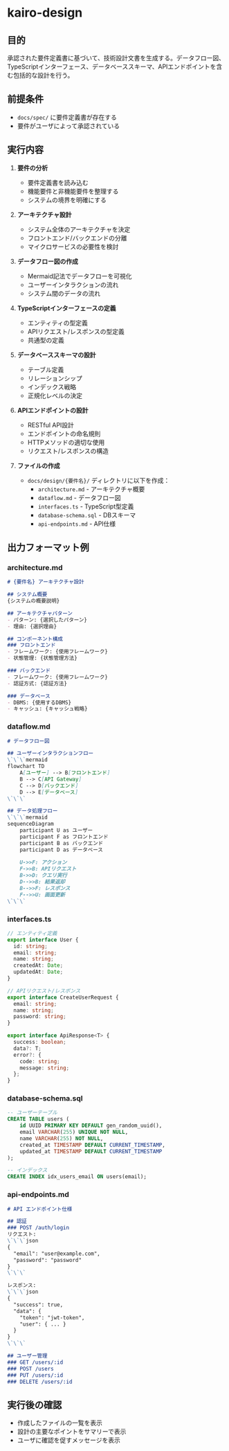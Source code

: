 # kairo-design

## 目的
承認された要件定義書に基づいて、技術設計文書を生成する。データフロー図、TypeScriptインターフェース、データベーススキーマ、APIエンドポイントを含む包括的な設計を行う。

## 前提条件
- `docs/spec/` に要件定義書が存在する
- 要件がユーザによって承認されている

## 実行内容

1. **要件の分析**
   - 要件定義書を読み込む
   - 機能要件と非機能要件を整理する
   - システムの境界を明確にする

2. **アーキテクチャ設計**
   - システム全体のアーキテクチャを決定
   - フロントエンド/バックエンドの分離
   - マイクロサービスの必要性を検討

3. **データフロー図の作成**
   - Mermaid記法でデータフローを可視化
   - ユーザーインタラクションの流れ
   - システム間のデータの流れ

4. **TypeScriptインターフェースの定義**
   - エンティティの型定義
   - APIリクエスト/レスポンスの型定義
   - 共通型の定義

5. **データベーススキーマの設計**
   - テーブル定義
   - リレーションシップ
   - インデックス戦略
   - 正規化レベルの決定

6. **APIエンドポイントの設計**
   - RESTful API設計
   - エンドポイントの命名規則
   - HTTPメソッドの適切な使用
   - リクエスト/レスポンスの構造

7. **ファイルの作成**
   - `docs/design/{要件名}/` ディレクトリに以下を作成：
     - `architecture.md` - アーキテクチャ概要
     - `dataflow.md` - データフロー図
     - `interfaces.ts` - TypeScript型定義
     - `database-schema.sql` - DBスキーマ
     - `api-endpoints.md` - API仕様

## 出力フォーマット例

### architecture.md
```markdown
# {要件名} アーキテクチャ設計

## システム概要
{システムの概要説明}

## アーキテクチャパターン
- パターン: {選択したパターン}
- 理由: {選択理由}

## コンポーネント構成
### フロントエンド
- フレームワーク: {使用フレームワーク}
- 状態管理: {状態管理方法}

### バックエンド
- フレームワーク: {使用フレームワーク}
- 認証方式: {認証方法}

### データベース
- DBMS: {使用するDBMS}
- キャッシュ: {キャッシュ戦略}
```

### dataflow.md
```markdown
# データフロー図

## ユーザーインタラクションフロー
\`\`\`mermaid
flowchart TD
    A[ユーザー] --> B[フロントエンド]
    B --> C[API Gateway]
    C --> D[バックエンド]
    D --> E[データベース]
\`\`\`

## データ処理フロー
\`\`\`mermaid
sequenceDiagram
    participant U as ユーザー
    participant F as フロントエンド
    participant B as バックエンド
    participant D as データベース
    
    U->>F: アクション
    F->>B: APIリクエスト
    B->>D: クエリ実行
    D-->>B: 結果返却
    B-->>F: レスポンス
    F-->>U: 画面更新
\`\`\`
```

### interfaces.ts
```typescript
// エンティティ定義
export interface User {
  id: string;
  email: string;
  name: string;
  createdAt: Date;
  updatedAt: Date;
}

// APIリクエスト/レスポンス
export interface CreateUserRequest {
  email: string;
  name: string;
  password: string;
}

export interface ApiResponse<T> {
  success: boolean;
  data?: T;
  error?: {
    code: string;
    message: string;
  };
}
```

### database-schema.sql
```sql
-- ユーザーテーブル
CREATE TABLE users (
    id UUID PRIMARY KEY DEFAULT gen_random_uuid(),
    email VARCHAR(255) UNIQUE NOT NULL,
    name VARCHAR(255) NOT NULL,
    created_at TIMESTAMP DEFAULT CURRENT_TIMESTAMP,
    updated_at TIMESTAMP DEFAULT CURRENT_TIMESTAMP
);

-- インデックス
CREATE INDEX idx_users_email ON users(email);
```

### api-endpoints.md
```markdown
# API エンドポイント仕様

## 認証
### POST /auth/login
リクエスト:
\`\`\`json
{
  "email": "user@example.com",
  "password": "password"
}
\`\`\`

レスポンス:
\`\`\`json
{
  "success": true,
  "data": {
    "token": "jwt-token",
    "user": { ... }
  }
}
\`\`\`

## ユーザー管理
### GET /users/:id
### POST /users
### PUT /users/:id
### DELETE /users/:id
```

## 実行後の確認
- 作成したファイルの一覧を表示
- 設計の主要なポイントをサマリーで表示
- ユーザに確認を促すメッセージを表示
